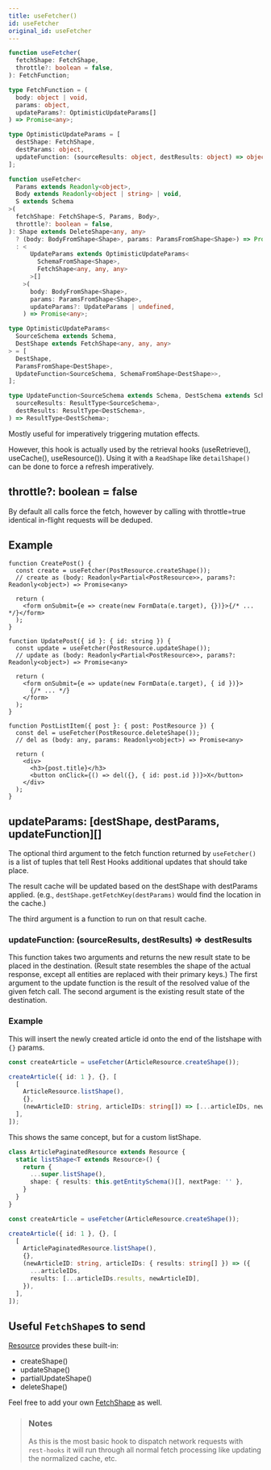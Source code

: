 ```yaml
---
title: useFetcher()
id: useFetcher
original_id: useFetcher
---
```


<!--DOCUSAURUS_CODE_TABS-->
<!--Type-->

```typescript
function useFetcher(
  fetchShape: FetchShape,
  throttle?: boolean = false,
): FetchFunction;

type FetchFunction = (
  body: object | void,
  params: object,
  updateParams?: OptimisticUpdateParams[]
) => Promise<any>;

type OptimisticUpdateParams = [
  destShape: FetchShape,
  destParams: object,
  updateFunction: (sourceResults: object, destResults: object) => object,
];
```

<!--With Generics-->

```typescript
function useFetcher<
  Params extends Readonly<object>,
  Body extends Readonly<object | string> | void,
  S extends Schema
>(
  fetchShape: FetchShape<S, Params, Body>,
  throttle?: boolean = false,
): Shape extends DeleteShape<any, any>
  ? (body: BodyFromShape<Shape>, params: ParamsFromShape<Shape>) => Promise<any>
  : <
      UpdateParams extends OptimisticUpdateParams<
        SchemaFromShape<Shape>,
        FetchShape<any, any, any>
      >[]
    >(
      body: BodyFromShape<Shape>,
      params: ParamsFromShape<Shape>,
      updateParams?: UpdateParams | undefined,
    ) => Promise<any>;

type OptimisticUpdateParams<
  SourceSchema extends Schema,
  DestShape extends FetchShape<any, any, any>
> = [
  DestShape,
  ParamsFromShape<DestShape>,
  UpdateFunction<SourceSchema, SchemaFromShape<DestShape>>,
];

type UpdateFunction<SourceSchema extends Schema, DestSchema extends Schema> = (
  sourceResults: ResultType<SourceSchema>,
  destResults: ResultType<DestSchema>,
) => ResultType<DestSchema>;
```

<!--END_DOCUSAURUS_CODE_TABS-->

Mostly useful for imperatively triggering mutation effects.

However, this hook is actually used by the retrieval hooks (useRetrieve(), useCache(), useResource()). Using
it with a `ReadShape` like `detailShape()` can be done to force a refresh imperatively.

## throttle?: boolean = false

By default all calls force the fetch, however by calling with throttle=true identical
in-flight requests will be deduped.

## Example

```tsx
function CreatePost() {
  const create = useFetcher(PostResource.createShape());
  // create as (body: Readonly<Partial<PostResource>>, params?: Readonly<object>) => Promise<any>

  return (
    <form onSubmit={e => create(new FormData(e.target), {})}>{/* ... */}</form>
  );
}
```

```tsx
function UpdatePost({ id }: { id: string }) {
  const update = useFetcher(PostResource.updateShape());
  // update as (body: Readonly<Partial<PostResource>>, params?: Readonly<object>) => Promise<any>

  return (
    <form onSubmit={e => update(new FormData(e.target), { id })}>
      {/* ... */}
    </form>
  );
}
```

```tsx
function PostListItem({ post }: { post: PostResource }) {
  const del = useFetcher(PostResource.deleteShape());
  // del as (body: any, params: Readonly<object>) => Promise<any>

  return (
    <div>
      <h3>{post.title}</h3>
      <button onClick={() => del({}, { id: post.id })}>X</button>
    </div>
  );
}
```

## updateParams: [destShape, destParams, updateFunction][]

The optional third argument to the fetch function returned by `useFetcher()` is a
list of tuples that tell Rest Hooks additional updates that should take place.

The result cache will be updated based on the destShape with destParams applied.
(e.g., `destShape.getFetchKey(destParams)` would find the location in the cache.)

The third argument is a function to run on that result cache.

### updateFunction: (sourceResults, destResults) => destResults

This function takes two arguments
and returns the new result state to be placed in the destination. (Result state resembles
the shape of the actual response, except all entities are replaced with their primary keys.)
The first argument to the update function is the result of the resolved value of the given fetch call.
The second argument is the existing result state of the destination.

### Example

This will insert the newly created article id onto the end of the listshape with `{}` params.

```typescript
const createArticle = useFetcher(ArticleResource.createShape());

createArticle({ id: 1 }, {}, [
  [
    ArticleResource.listShape(),
    {},
    (newArticleID: string, articleIDs: string[]) => [...articleIDs, newArticleID],
  ],
]);
```

This shows the same concept, but for a custom listShape.

```typescript
class ArticlePaginatedResource extends Resource {
  static listShape<T extends Resource>() {
    return {
      ...super.listShape(),
      shape: { results: this.getEntitySchema()[], nextPage: '' },
    }
  }
}
```

```typescript
const createArticle = useFetcher(ArticleResource.createShape());

createArticle({ id: 1 }, {}, [
  [
    ArticlePaginatedResource.listShape(),
    {},
    (newArticleID: string, articleIDs: { results: string[] }) => ({
      ...articleIDs,
      results: [...articleIDs.results, newArticleID],
    }),
  ],
]);
```

## Useful `FetchShape`s to send

[Resource](./Resource.md#provided-and-overridable-methods) provides these built-in:

- createShape()
- updateShape()
- partialUpdateShape()
- deleteShape()

Feel free to add your own [FetchShape](./FetchShape.md) as well.

> ### Notes
>
> As this is the most basic hook to dispatch network requests with `rest-hooks` it will run through all normal fetch processing like updating
> the normalized cache, etc.
